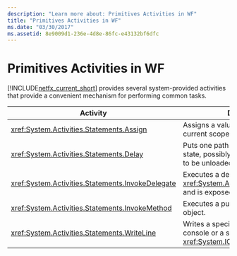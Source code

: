 ```yaml
---
description: "Learn more about: Primitives Activities in WF"
title: "Primitives Activities in WF"
ms.date: "03/30/2017"
ms.assetid: 8e9009d1-236e-4d8e-86fc-e43132bf6dfc
---
```

# Primitives Activities in WF

[!INCLUDE[netfx_current_short](../../../includes/netfx-current-short-md.md)] provides several system-provided activities that provide a convenient mechanism for performing common tasks.  
  
|Activity|Description|  
|--------------|-----------------|  
|<xref:System.Activities.Statements.Assign>|Assigns a value to a variable at the current scope.|  
|<xref:System.Activities.Statements.Delay>|Puts one path of execution into an idle state, possibly allowing the workflow to be unloaded.|  
|<xref:System.Activities.Statements.InvokeDelegate>|Executes a delegate that derives from <xref:System.Activities.ActivityDelegate> and is exposed as a property.|  
|<xref:System.Activities.Statements.InvokeMethod>|Executes a public method of a CLR object.|  
|<xref:System.Activities.Statements.WriteLine>|Writes a specified string to the console or a specified <xref:System.IO.TextWriter> object.|
